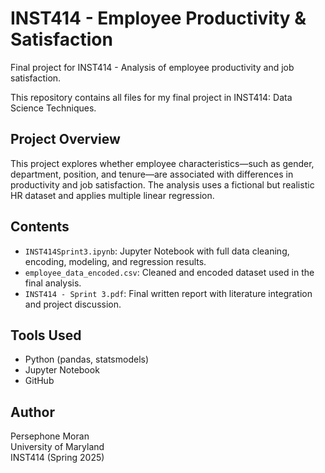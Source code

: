 # INST414 - Employee Productivity & Satisfaction
Final project for INST414 - Analysis of employee productivity and job satisfaction.

This repository contains all files for my final project in INST414: Data Science Techniques.

## Project Overview

This project explores whether employee characteristics—such as gender, department, position, and tenure—are associated with differences in productivity and job satisfaction. The analysis uses a fictional but realistic HR dataset and applies multiple linear regression.

## Contents

- `INST414Sprint3.ipynb`: Jupyter Notebook with full data cleaning, encoding, modeling, and regression results.
- `employee_data_encoded.csv`: Cleaned and encoded dataset used in the final analysis.
- `INST414 - Sprint 3.pdf`: Final written report with literature integration and project discussion.

## Tools Used

- Python (pandas, statsmodels)
- Jupyter Notebook
- GitHub

## Author

Persephone Moran  
University of Maryland  
INST414 (Spring 2025)
